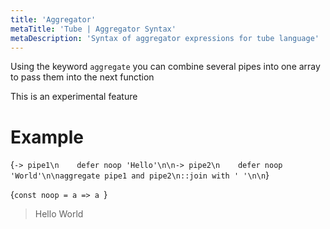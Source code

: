 ```yaml
---
title: 'Aggregator'
metaTitle: 'Tube | Aggregator Syntax'
metaDescription: 'Syntax of aggregator expressions for tube language'
---
```


Using the keyword `aggregate` you can combine several pipes into one array to pass them into the next function

<Warning>This is an experimental feature</Warning>

# Example

<TubeCode>{`-> pipe1\n    defer noop 'Hello'\n\n-> pipe2\n    defer noop 'World'\n\naggregate pipe1 and pipe2\n::join with ' '\n\n`}</TubeCode>

<JSCode>{`const noop = a => a
`}</JSCode>

> Hello World

